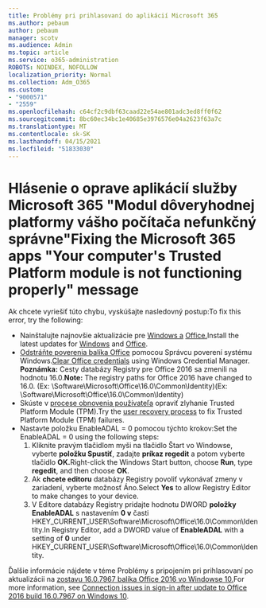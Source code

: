 ```yaml
---
title: Problémy pri prihlasovaní do aplikácií Microsoft 365
ms.author: pebaum
author: pebaum
manager: scotv
ms.audience: Admin
ms.topic: article
ms.service: o365-administration
ROBOTS: NOINDEX, NOFOLLOW
localization_priority: Normal
ms.collection: Adm_O365
ms.custom:
- "9000571"
- "2559"
ms.openlocfilehash: c64cf2c9dbf63caad22e54ae801adc3ed8ff0f62
ms.sourcegitcommit: 8bc60ec34bc1e40685e3976576e04a2623f63a7c
ms.translationtype: MT
ms.contentlocale: sk-SK
ms.lasthandoff: 04/15/2021
ms.locfileid: "51833030"
---
```

# <a name="fixing-the-microsoft-365-apps-your-computers-trusted-platform-module-is-not-functioning-properly-message"></a><span data-ttu-id="d2c7f-102">Hlásenie o oprave aplikácií služby Microsoft 365 "Modul dôveryhodnej platformy vášho počítača nefunkčný správne"</span><span class="sxs-lookup"><span data-stu-id="d2c7f-102">Fixing the Microsoft 365 apps "Your computer's Trusted Platform module is not functioning properly" message</span></span>

<span data-ttu-id="d2c7f-103">Ak chcete vyriešiť túto chybu, vyskúšajte nasledovný postup:</span><span class="sxs-lookup"><span data-stu-id="d2c7f-103">To fix this error, try the following:</span></span>

- <span data-ttu-id="d2c7f-104">Nainštalujte najnovšie aktualizácie pre [Windows a](https://support.microsoft.com/help/4027667/windows-10-update) [Office.](https://support.office.com/article/update-office-and-your-computer-with-microsoft-update-2ab296f3-7f03-43a2-8e50-46de917611c5)</span><span class="sxs-lookup"><span data-stu-id="d2c7f-104">Install the latest updates for [Windows](https://support.microsoft.com/help/4027667/windows-10-update) and [Office](https://support.office.com/article/update-office-and-your-computer-with-microsoft-update-2ab296f3-7f03-43a2-8e50-46de917611c5).</span></span>
- <span data-ttu-id="d2c7f-105">[Odstráňte poverenia balíka Office](https://docs.microsoft.com/office/troubleshoot/office-suite-issues/another-account-already-signed-in#step-4-clear-cached-credentials-on-the-computer) pomocou Správcu poverení systému Windows.</span><span class="sxs-lookup"><span data-stu-id="d2c7f-105">[Clear Office credentials](https://docs.microsoft.com/office/troubleshoot/office-suite-issues/another-account-already-signed-in#step-4-clear-cached-credentials-on-the-computer) using Windows Credential Manager.</span></span><br/>
    <span data-ttu-id="d2c7f-106">**Poznámka:** Cesty databázy Registry pre Office 2016 sa zmenili na hodnotu 16.0.</span><span class="sxs-lookup"><span data-stu-id="d2c7f-106">**Note:** The registry paths for Office 2016 have changed to 16.0.</span></span> <span data-ttu-id="d2c7f-107">(Ex: \Software\Microsoft\Office\16.0\Common\Identity\)</span><span class="sxs-lookup"><span data-stu-id="d2c7f-107">(Ex: \Software\Microsoft\Office\16.0\Common\Identity\)</span></span>
- <span data-ttu-id="d2c7f-108">Skúste v [procese obnovenia používateľa](https://docs.microsoft.com/office365/troubleshoot/administration/connection-issue-when-sign-in-office-2016#symptom-2) opraviť zlyhanie Trusted Platform Module (TPM).</span><span class="sxs-lookup"><span data-stu-id="d2c7f-108">Try the [user recovery process](https://docs.microsoft.com/office365/troubleshoot/administration/connection-issue-when-sign-in-office-2016#symptom-2) to fix Trusted Platform Module (TPM) failures.</span></span>
- <span data-ttu-id="d2c7f-109">Nastavte položku EnableADAL = 0 pomocou týchto krokov:</span><span class="sxs-lookup"><span data-stu-id="d2c7f-109">Set the EnableADAL = 0 using the following steps:</span></span>  
    1. <span data-ttu-id="d2c7f-110">Kliknite pravým tlačidlom myši na tlačidlo Štart vo Windowse, vyberte **položku Spustiť**, zadajte **príkaz regedit** a potom vyberte tlačidlo **OK.**</span><span class="sxs-lookup"><span data-stu-id="d2c7f-110">Right-click the Windows Start button, choose **Run**, type **regedit**, and then choose **OK**.</span></span>
    2. <span data-ttu-id="d2c7f-111">Ak **chcete editoru** databázy Registry povoliť vykonávať zmeny v zariadení, vyberte možnosť Áno.</span><span class="sxs-lookup"><span data-stu-id="d2c7f-111">Select **Yes** to allow Registry Editor to make changes to your device.</span></span>
    3. <span data-ttu-id="d2c7f-112">V Editore databázy Registry pridajte hodnotu DWORD **položky EnableADAL** s nastavením **0 v** časti HKEY_CURRENT_USER\Software\Microsoft\Office\16.0\Common\Identity.</span><span class="sxs-lookup"><span data-stu-id="d2c7f-112">In Registry Editor, add a DWORD value of **EnableADAL** with a setting of **0** under HKEY_CURRENT_USER\Software\Microsoft\Office\16.0\Common\Identity.</span></span>

<span data-ttu-id="d2c7f-113">Ďalšie informácie nájdete v téme Problémy s pripojením pri prihlasovaní po aktualizácii na [zostavu 16.0.7967 balíka Office 2016 vo Windowse 10.](https://docs.microsoft.com/office365/troubleshoot/administration/connection-issue-when-sign-in-office-2016)</span><span class="sxs-lookup"><span data-stu-id="d2c7f-113">For more information, see [Connection issues in sign-in after update to Office 2016 build 16.0.7967 on Windows 10](https://docs.microsoft.com/office365/troubleshoot/administration/connection-issue-when-sign-in-office-2016).</span></span>